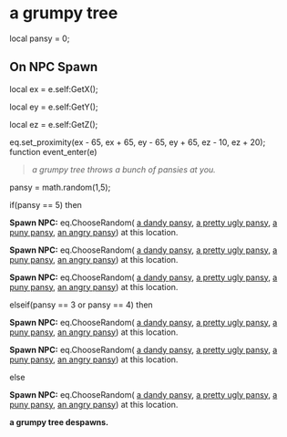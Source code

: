 # a grumpy tree
local pansy = 0;



## On NPC Spawn

local ex = e.self:GetX();

local ey = e.self:GetY();

local ez = e.self:GetZ();

eq.set_proximity(ex - 65, ex + 65, ey - 65, ey + 65, ez - 10, ez + 20);
function event_enter(e)

>*a grumpy tree throws a bunch of pansies at you.*

pansy = math.random(1,5);

if(pansy == 5) then


**Spawn NPC:** eq.ChooseRandom( [a dandy pansy](/npc/126002), [a pretty ugly pansy](/npc/126001), [a puny pansy](/npc/126003), [an angry pansy](/npc/126000)) at this location.


**Spawn NPC:** eq.ChooseRandom( [a dandy pansy](/npc/126002), [a pretty ugly pansy](/npc/126001), [a puny pansy](/npc/126003), [an angry pansy](/npc/126000)) at this location.


**Spawn NPC:** eq.ChooseRandom( [a dandy pansy](/npc/126002), [a pretty ugly pansy](/npc/126001), [a puny pansy](/npc/126003), [an angry pansy](/npc/126000)) at this location.

elseif(pansy == 3 or pansy == 4) then


**Spawn NPC:** eq.ChooseRandom( [a dandy pansy](/npc/126002), [a pretty ugly pansy](/npc/126001), [a puny pansy](/npc/126003), [an angry pansy](/npc/126000)) at this location.


**Spawn NPC:** eq.ChooseRandom( [a dandy pansy](/npc/126002), [a pretty ugly pansy](/npc/126001), [a puny pansy](/npc/126003), [an angry pansy](/npc/126000)) at this location.

else


**Spawn NPC:** eq.ChooseRandom( [a dandy pansy](/npc/126002), [a pretty ugly pansy](/npc/126001), [a puny pansy](/npc/126003), [an angry pansy](/npc/126000)) at this location.

**a grumpy tree despawns.**